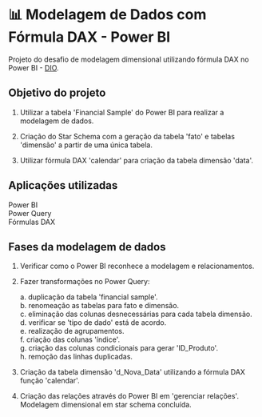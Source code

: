 
# 📊 Modelagem de Dados com Fórmula DAX - Power BI

Projeto do desafio de modelagem dimensional utilizando fórmula DAX no Power BI - [DIO](https://www.dio.me/).


## Objetivo do projeto
1. Utilizar a tabela 'Financial Sample' do Power BI para realizar a modelagem de dados.

2. Criação do Star Schema com a geração da tabela 'fato' e tabelas 'dimensão' a partir de uma única tabela.

3. Utilizar fórmula DAX 'calendar' para criação da tabela dimensão 'data'.


## Aplicações utilizadas
Power BI<br>
Power Query<br>
Fórmulas DAX<br>


## Fases da modelagem de dados
1. Verificar como o Power BI reconhece a modelagem e relacionamentos.

2. Fazer transformações no Power Query:

      a. duplicação da tabela 'financial sample'.<br>
      b. renomeação as tabelas para fato e dimensão.<br>
      c. eliminação das colunas desnecessárias para cada tabela dimensão.<br>
      d. verificar se 'tipo de dado' está de acordo.<br>
      e. realização de agrupamentos.<br>
      f. criação das colunas 'índice'.<br>
      g. criação das colunas condicionais para gerar 'ID_Produto'.<br>
      h. remoção das linhas duplicadas.<br>


3. Criação da tabela dimensão 'd_Nova_Data' utilizando a fórmula DAX função 'calendar'.


4. Criação das relações através do Power BI em 'gerenciar relações'. Modelagem dimensional em star schema concluída.
